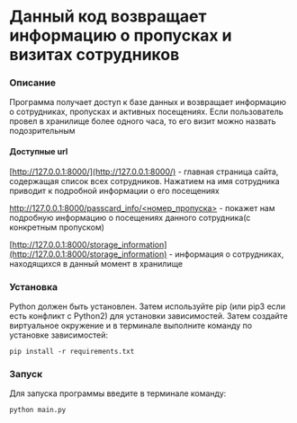 # Данный код возвращает информацию о пропусках и визитах сотрудников

### Описание

Программа получает доступ к базе данных и возвращает информацию о сотрудниках, пропусках и активных посещениях. Если пользователь провел в хранилище более одного часа, то его визит можно назвать подозрительным

#### Доступные url

[http://127.0.0.1:8000/](http://127.0.0.1:8000/) - главная страница сайта, содержащая список всех сотрудников. Нажатием на имя сотрудника приводит к подробной информации о его посещениях

[http://127.0.0.1:8000/passcard_info/<номер_пропуска>](http://127.0.0.1:8000/passcard_info/7ef4341f-ff94-4a32-a009-0aa43cf98bf0) - покажет нам подробную информацию о посещениях данного сотрудника(с конкретным пропуском)

[http://127.0.0.1:8000/storage_information](http://127.0.0.1:8000/storage_information) - информация о сотрудниках, находящихся в данный момент в хранилище

### Установка

Python должен быть установлен. Затем используйте pip (или pip3 если есть конфликт с Python2) для установки зависимостей. Затем создайте виртуальное окружение и в терминале выполните команду по установке зависимостей:

```
pip install -r requirements.txt
```

### Запуск

Для запуска программы введите в терминале команду:

```
python main.py
```